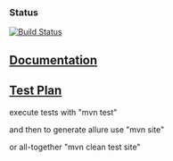 ### Status
[![Build Status](https://travis-ci.org/astrashevskiy/MobileQA.png)](https://travis-ci.org/astrashevskiy/MobileQA)

## [Documentation](https://astrashevskiy.github.io/MobileQA/)

## [Test Plan](TestPlan.md)


execute tests with
"mvn test"

and then to generate allure use
"mvn site"

or all-together
"mvn clean test site"
